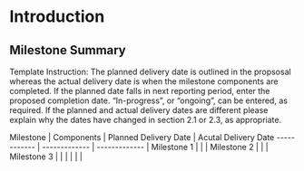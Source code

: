 # Introduction
## Milestone Summary
Template Instruction: The planned delivery date is outlined in the propsosal whereas the actual delivery date is when the milestone components are completed. If the planned date falls in next reporting period, enter the proposed completion date.  “In-progress”, or “ongoing”, can be entered, as required. If the planned and actual delivery dates are different please explain why the dates have changed in section 2.1 or 2.3, as appropriate.  

Milestone | Components | Planned Delivery Date | Acutal Delivery Date
------------ | ------------- | ------------- | 
Milestone 1 | | | 
Milestone 2 | | | 
Milestone 3 | | | 
 | | | 
